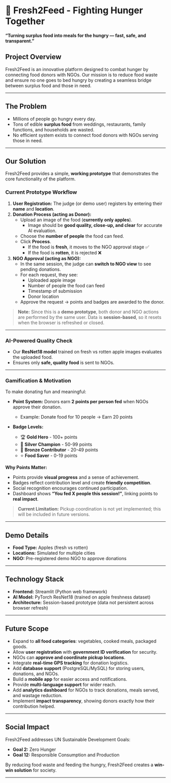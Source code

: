 # 🍎 Fresh2Feed - Fighting Hunger Together

**“Turning surplus food into meals for the hungry — fast, safe, and transparent.”**

## Project Overview
Fresh2Feed is an innovative platform designed to combat hunger by connecting food donors with NGOs. Our mission is to reduce food waste and ensure no one goes to bed hungry by creating a seamless bridge between surplus food and those in need.

---

## The Problem
- Millions of people go hungry every day.  
- Tons of edible **surplus food** from weddings, restaurants, family functions, and households are wasted.  
- No efficient system exists to connect food donors with NGOs serving those in need.  

---

## Our Solution
Fresh2Feed provides a simple, **working prototype** that demonstrates the core functionality of the platform.

### Current Prototype Workflow
1. **User Registration:** The judge (or demo user) registers by entering their **name** and **location**.  
2. **Donation Process (acting as Donor):**
   - Upload an image of the food (**currently only apples**).  
     - Image should be **good quality, close-up, and clear** for accurate AI evaluation.  
   - Choose the **number of people** the food can feed.  
   - Click **Process**.  
     - If the food is **fresh**, it moves to the NGO approval stage ✅  
     - If the food is **rotten**, it is rejected ❌  
3. **NGO Approval (acting as NGO):**
   - In the same session, the judge can **switch to NGO view** to see pending donations.  
   - For each request, they see:  
     - Uploaded apple image  
     - Number of people the food can feed  
     - Timestamp of submission  
     - Donor location  
   - Approve the request → points and badges are awarded to the donor.  

> **Note:** Since this is a **demo prototype**, both donor and NGO actions are performed by the same user. Data is **session-based**, so it resets when the browser is refreshed or closed.

---

### AI-Powered Quality Check
- Our **ResNet18 model** trained on fresh vs rotten apple images evaluates the uploaded food.  
- Ensures only **safe, quality food** is sent to NGOs.  

---

### Gamification & Motivation
To make donating fun and meaningful:

- **Point System:** Donors earn **2 points per person fed** when NGOs approve their donation.  
  - Example: Donate food for 10 people → Earn 20 points  

- **Badge Levels:**  
  - 🏆 **Gold Hero** - 100+ points  
  - 🥈 **Silver Champion** - 50-99 points  
  - 🥉 **Bronze Contributor** - 20-49 points  
  - ⭐ **Food Saver** - 0-19 points  

**Why Points Matter:**  
- Points provide **visual progress** and a sense of achievement.  
- Badges reflect contribution level and create **friendly competition**.  
- Social recognition encourages continued participation.  
- Dashboard shows **“You fed X people this session!”**, linking points to **real impact**.  

> **Current Limitation:** Pickup coordination is not yet implemented; this will be included in future versions.

---

## Demo Details
- **Food Type:** Apples (fresh vs rotten)  
- **Locations:** Simulated for multiple cities  
- **NGO:** Pre-registered demo NGO to approve donations  

---

## Technology Stack
- **Frontend:** Streamlit (Python web framework)  
- **AI Model:** PyTorch ResNet18 (trained on apple freshness dataset)  
- **Architecture:** Session-based prototype (data not persistent across browser refresh)  

---

## Future Scope
- Expand to **all food categories**: vegetables, cooked meals, packaged goods.  
- Allow **user registration** with **government ID verification** for security.  
- NGOs can **approve and coordinate pickup locations**.  
- Integrate **real-time GPS tracking** for donation logistics.  
- Add **database support** (PostgreSQL/MySQL) for storing users, donations, and NGOs.  
- Build a **mobile app** for easier access and notifications.  
- Provide **multi-language support** for wider reach.  
- Add **analytics dashboard** for NGOs to track donations, meals served, and wastage reduction.  
- Implement **impact transparency**, showing donors exactly how their contribution helped.  

---

## Social Impact
Fresh2Feed addresses UN Sustainable Development Goals:
- **Goal 2:** Zero Hunger  
- **Goal 12:** Responsible Consumption and Production  

By reducing food waste and feeding the hungry, Fresh2Feed creates a **win-win solution** for society.

---




